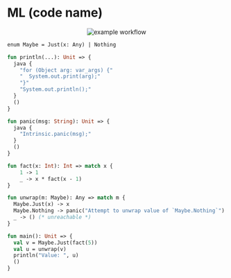# ML (code name)
<div align="center">

![example workflow](https://github.com/hexaredecimal/ML/actions/workflows/rust.yml/badge.svg)

</div>

```ml
enum Maybe = Just(x: Any) | Nothing

fun println(...): Unit => {
  java {
    "for (Object arg: var_args) {"
    "  System.out.print(arg);"
    "}"
    "System.out.println();"
  }
  ()
} 

fun panic(msg: String): Unit => {
  java {
    "Intrinsic.panic(msg);"
  }
  ()
}

fun fact(x: Int): Int => match x {
    1 -> 1
    _ -> x * fact(x - 1)
}

fun unwrap(m: Maybe): Any => match m {
  Maybe.Just(x) -> x
  Maybe.Nothing -> panic("Attempt to unwrap value of `Maybe.Nothing`")
  _ -> () (* unreachable *)
}

fun main(): Unit => {
  val v = Maybe.Just(fact(5))
  val u = unwrap(v) 
  println("Value: ", u)
  ()
}

```
